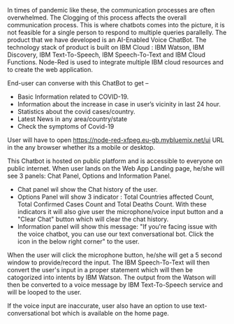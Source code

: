 In times of pandemic like these, the communication processes are often overwhelmed. The Clogging of this process affects the overall communication process. 
This is where chatbots comes into the picture, it is not feasible for a single person to respond to multiple queries parallelly. The product that we have developed is an AI-Enabled Voice ChatBot. 
The technology stack of product is built on IBM Cloud : IBM Watson, IBM Discovery, IBM Text-To-Speech, IBM Speech-To-Text and IBM Cloud Functions. Node-Red is used to integrate multiple IBM cloud resources and 
to create the web application. 

End-user can converse with this ChatBot to get – 
 * Basic Information related to COVID-19.
 * Information about the increase in case in user’s vicinity in last 24 hour.
 * Statistics about the covid cases/country.
 * Latest News in any area/country/state
 * Check the symptoms of Covid-19
  
User will have to open https://node-red-xfpeg.eu-gb.mybluemix.net/ui URL in the any browser whether its a mobile or desktop. 

This Chatbot is hosted on public platform and is accessible to everyone on public internet. When user lands on the Web App Landing page, he/she will see 3 panels: Chat Panel, Options and Information Panel.
* Chat panel wil show the Chat history of the user. 
* Options Panel will show 3 indicator : Total Countries affected Count, Total Confirmed Cases Count and Total Deaths Count. With these indicators it will also give user
	the microphone/voice input button and a "Clear Chat" button which will clear the chat history. 
* Information panel will show this message: "If you're facing issue with the voice chatbot, you can use our text conversational bot. Click the icon in the below right corner" to the user.

When the user will click the microphone button, he/she will get a 5 second window to provide/record the input. The IBM Speech-To-Text will then convert the user's input in a proper statement which will then 
be catogorized into intents by IBM Watson. The output from the Watson will then be converted to a voice message by IBM Text-To-Speech service and will be looped to the user. 

If the voice input are inaccurate, user also have an option to use text-conversational bot which is available on the home page. 

